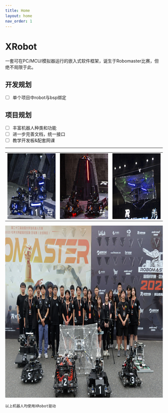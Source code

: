 ```yaml
---
title: Home
layout: home
nav_order: 1
---
```


# XRobot

一套可在PC/MCU/模拟器运行的嵌入式软件框架，诞生于Robomaster比赛，但绝不局限于此。

## 开发规划

- [ ] 单个项目中robot与bsp绑定

## 项目规划

- [ ] 丰富机器人种类和功能
- [ ] 进一步完善文档，统一接口
- [ ] 教学开发板&配套网课

---

|                                                          |                                                           |                                                           |
| -------------------------------------------------------- | --------------------------------------------------------- | --------------------------------------------------------- |
| <img src="./img/rmuc.jpg"  height="210" width="265"> | <img src="./img/rmuc1.jpg"  height="210" width="265"> | <img src="./img/rmuc2.jpg"  height="210" width="265"> |

<img src="./img/rmuc3.jpg"  height="550" width="850">

`以上机器人均使用XRobot驱动`
